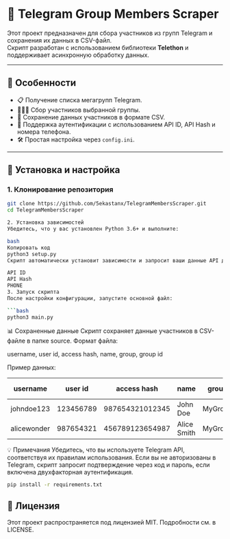 # 🚀 Telegram Group Members Scraper

Этот проект предназначен для сбора участников из групп Telegram и сохранения их данных в CSV-файл.  
Скрипт разработан с использованием библиотеки **Telethon** и поддерживает асинхронную обработку данных.  

---

## 📝 Особенности

- 📋 Получение списка мегагрупп Telegram.
- 🧑‍🤝‍🧑 Сбор участников выбранной группы.
- 💾 Сохранение данных участников в формате CSV.
- 🔐 Поддержка аутентификации с использованием API ID, API Hash и номера телефона.
- 🛠 Простая настройка через `config.ini`.

---

## 🚀 Установка и настройка

### 1. Клонирование репозитория
```bash
git clone https://github.com/5ekastanx/TelegramMembersScraper.git
cd TelegramMembersScraper

2. Установка зависимостей
Убедитесь, что у вас установлен Python 3.6+ и выполните:

bash
Копировать код
python3 setup.py
Скрипт автоматически установит зависимости и запросит ваши данные API для Telegram:

API ID    
API Hash   
PHONE
3. Запуск скрипта
После настройки конфигурации, запустите основной файл:

```bash
python3 main.py
```
📊 Сохраненные данные
Скрипт сохраняет данные участников в CSV-файле в папке source.
Формат файла:

username, user id, access hash, name, group, group id

Пример данных:

| username    | user id   | access hash     | name        | group    | group id |
|-------------|-----------|-----------------|-------------|----------|----------|
| johndoe123  | 123456789 | 987654321012345 | John Doe    | MyGroup  | 12345    |
| alicewonder | 987654321 | 456789123654987 | Alice Smith | MyGroup  | 12345    |


💡 Примечания
Убедитесь, что вы используете Telegram API, соответствуя их правилам использования.
Если вы не авторизованы в Telegram, скрипт запросит подтверждение через код и пароль, если включена двухфакторная аутентификация.

```bash
pip install -r requirements.txt
```

## 📜 Лицензия
Этот проект распространяется под лицензией MIT. Подробности см. в LICENSE.